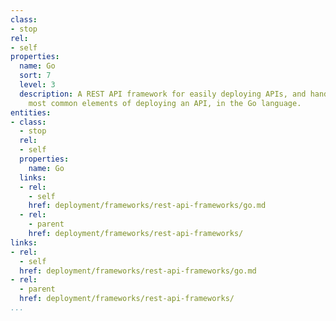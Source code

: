 ```yaml
---
class:
- stop
rel:
- self
properties:
  name: Go
  sort: 7
  level: 3
  description: A REST API framework for easily deploying APIs, and handles all the
    most common elements of deploying an API, in the Go language.
entities:
- class:
  - stop
  rel:
  - self
  properties:
    name: Go
  links:
  - rel:
    - self
    href: deployment/frameworks/rest-api-frameworks/go.md
  - rel:
    - parent
    href: deployment/frameworks/rest-api-frameworks/
links:
- rel:
  - self
  href: deployment/frameworks/rest-api-frameworks/go.md
- rel:
  - parent
  href: deployment/frameworks/rest-api-frameworks/
...
```

